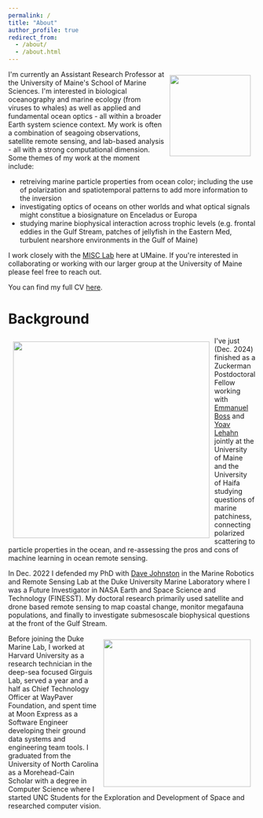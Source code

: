 ```yaml
---
permalink: /
title: "About"
author_profile: true
redirect_from: 
  - /about/
  - /about.html
---
```


<img style="float: right; padding: 10px 10px 10px 10px;" src="http://patrickcgray.github.io/images/LC08_AfterFlorence_smaller.jpg" width=165>

I'm currently an Assistant Research Professor at the University of Maine's School of Marine Sciences. I'm interested in biological oceanography and marine ecology (from viruses to whales) as well as applied and fundamental ocean optics - all within a broader Earth system science context. My work is often a combination of seagoing observations, satellite remote sensing, and lab-based analysis - all with a strong computational dimension. Some themes of my work at the moment include:

* retreiving marine particle properties from ocean color; including the use of polarization and spatiotemporal patterns to add more information to the inversion
* investigating optics of oceans on other worlds and what optical signals might constitue a biosignature on Enceladus or Europa
* studying marine biophysical interaction across trophic levels (e.g. frontal eddies in the Gulf Stream, patches of jellyfish in the Eastern Med, turbulent nearshore environments in the Gulf of Maine)

I work closely with the [MISC Lab](https://misclab.umeoce.maine.edu/) here at UMaine. If you're interested in collaborating or working with our larger group at the University of Maine please feel free to reach out.

You can find my full CV [here](https://docs.google.com/document/d/1fiWKVqXFyx6xo0pPIZ65P--gTuywmskUiO2YivrKHYs/edit).

Background 
======

<img style="float: left; padding: 10px 10px 10px 10px;" src="http://patrickcgray.github.io/images/pcg_shearwater_altum.JPG" width=400>

I've just (Dec. 2024) finished as a Zuckerman Postdoctoral Fellow working with [Emmanuel Boss](https://misclab.umeoce.maine.edu/boss/boss.php) and [Yoav Lehahn](https://www.crossmar.net/) jointly at the University of Maine and the University of Haifa studying questions of marine patchiness, connecting polarized scattering to particle properties in the ocean, and re-assessing the pros and cons of machine learning in ocean remote sensing. 

In Dec. 2022 I defended my PhD with [Dave Johnston](https://nicholas.duke.edu/people/faculty/johnston) in the Marine Robotics and Remote Sensing Lab at the Duke University Marine Laboratory where I was a Future Investigator in NASA Earth and Space Science and Technology (FINESST). My doctoral research primarily used satellite and drone based remote sensing to map coastal change, monitor megafauna populations, and finally to investigate submesoscale biophysical questions at the front of the Gulf Stream.

<img style="float: right; padding: 10px 10px 10px 10px;" src="http://patrickcgray.github.io/images/pg_dj_jd_antarctica.jpeg" width=300>

Before joining the Duke Marine Lab, I worked at Harvard University as a research technician in the deep-sea focused Girguis Lab, served a year and a half as Chief Technology Officer at WayPaver Foundation, and spent time at Moon Express as a Software Engineer developing their ground data systems and engineering team tools. I graduated from the University of North Carolina as a Morehead-Cain Scholar with a degree in Computer Science where I started UNC Students for the Exploration and Development of Space and researched computer vision.

